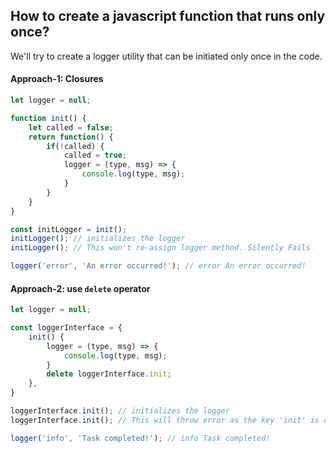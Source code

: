 ## How to create a javascript function that runs only once?
We'll try to create a logger utility that can be initiated only once in the code.

#### Approach-1: Closures

```javascript
let logger = null;

function init() {
    let called = false;
    return function() {
        if(!called) {
            called = true;
            logger = (type, msg) => {
                console.log(type, msg);
            }
        }
    }
}

const initLogger = init();
initLogger(); // initializes the logger
initLogger(); // This won't re-assign logger method. Silently Fails

logger('error', 'An error occurred!'); // error An error occurred!
```

#### Approach-2: use `delete` operator

```javascript
let logger = null;

const loggerInterface = {
    init() {
        logger = (type, msg) => {
            console.log(type, msg);
        }
        delete loggerInterface.init;
    },
}

loggerInterface.init(); // initializes the logger
loggerInterface.init(); // This will throw error as the key 'init' is deleted

logger('info', 'Task completed!'); // info Task completed!
```
